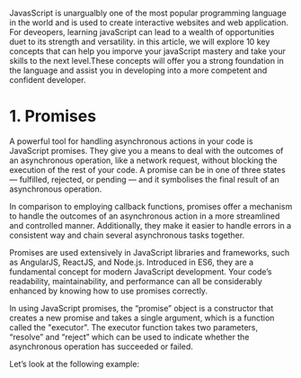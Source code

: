 JavasScript is unargualbly one  of the most popular programming language in the world and is used to create interactive websites and web application. For deveopers, learning javaScript can lead to a wealth of opportunities duet to its strength and versatility. in this article, we will explore 10 key concepts that can help you imporve your javaScript mastery and take your skills to the next level.These concepts will offer you a strong foundation in the language and assist you in developing into a more competent and confident developer.

# 1. Promises
A powerful tool for handling asynchronous actions in your code is JavaScript promises. They give you a means to deal with the outcomes of an asynchronous operation, like a network request, without blocking the execution of the rest of your code. A promise can be in one of three states — fulfilled, rejected, or pending — and it symbolises the final result of an asynchronous operation.

In comparison to employing callback functions, promises offer a mechanism to handle the outcomes of an asynchronous action in a more streamlined and controlled manner. Additionally, they make it easier to handle errors in a consistent way and chain several asynchronous tasks together.


Promises are used extensively in JavaScript libraries and frameworks, such as AngularJS, ReactJS, and Node.js. Introduced in ES6, they are a fundamental concept for modern JavaScript development. Your code’s readability, maintainability, and performance can all be considerably enhanced by knowing how to use promises correctly.


In using JavaScript promises, the “promise” object is a constructor that creates a new promise and takes a single argument, which is a function called the "executor". The executor function takes two parameters, “resolve” and “reject” which can be used to indicate whether the asynchronous operation has succeeded or failed.


Let’s look at the following example: